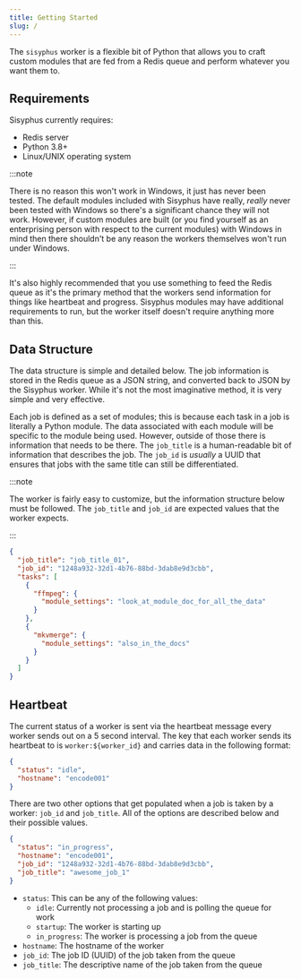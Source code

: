 ```yaml
---
title: Getting Started
slug: /
---
```


The `sisyphus` worker is a flexible bit of Python that allows you to craft custom modules that are fed from a Redis queue and perform whatever you want them to.

## Requirements

Sisyphus currently requires:

- Redis server
- Python 3.8+
- Linux/UNIX operating system

:::note

There is no reason this won't work in Windows, it just has never been tested.  The default modules included with Sisyphus have really, _really_ never been tested with Windows so there's a significant chance they will not work.  However, if custom modules are built (or you find yourself as an enterprising person with respect to the current modules) with Windows in mind then there shouldn't be any reason the workers themselves won't run under Windows.

:::

It's also highly recommended that you use something to feed the Redis queue as it's the primary method that the workers send information for things like heartbeat and progress.  Sisyphus modules may have additional requirements to run, but the worker itself doesn't require anything more than this.

## Data Structure

The data structure is simple and detailed below.  The job information is stored in the Redis queue as a JSON string, and converted back to JSON by the Sisyphus worker.  While it's not the most imaginative method, it is very simple and very effective.

Each job is defined as a set of modules; this is because each task in a job is literally a Python module.  The data associated with each module will be specific to the module being used.  However, outside of those there is information that needs to be there.  The `job_title` is a human-readable bit of information that describes the job.  The `job_id` is _usually_ a UUID that ensures that jobs with the same title can still be differentiated.

:::note

The worker is fairly easy to customize, but the information structure below must be followed.  The `job_title` and `job_id` are expected values that the worker expects.

:::

```json title="Example Data Structure"
{
  "job_title": "job_title_01",
  "job_id": "1248a932-32d1-4b76-88bd-3dab8e9d3cbb",
  "tasks": [
    {
      "ffmpeg": {
        "module_settings": "look_at_module_doc_for_all_the_data"
      }
    },
    {
      "mkvmerge": {
        "module_settings": "also_in_the_docs"
      }
    }
  ] 
}
```

## Heartbeat

The current status of a worker is sent via the heartbeat message every worker sends out on a 5 second interval.  The key that each worker sends its heartbeat to is `worker:${worker_id}` and carries data in the following format:

```json title="Heartbeat Format Example (Idle)"
{
  "status": "idle",
  "hostname": "encode001"
}
```

There are two other options that get populated when a job is taken by a worker: `job_id` and `job_title`.  All of the options are described below and their possible values.

```json title="Heartbeat Format Example (Processing Job)"
{
  "status": "in_progress",
  "hostname": "encode001",
  "job_id": "1248a932-32d1-4b76-88bd-3dab8e9d3cbb",
  "job_title": "awesome_job_1"
}
```

  - `status`: This can be any of the following values:
    - `idle`: Currently not processing a job and is polling the queue for work
    - `startup`: The worker is starting up
    - `in_progress`: The worker is processing a job from the queue
  - `hostname`: The hostname of the worker
  - `job_id`: The job ID (UUID) of the job taken from the queue
  - `job_title`: The descriptive name of the job taken from the queue

